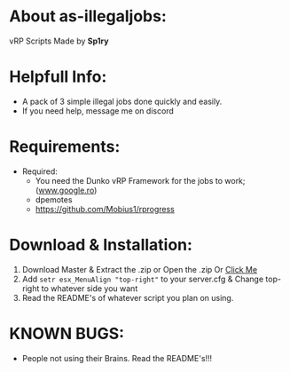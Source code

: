 # About as-illegaljobs:
vRP Scripts Made by **Sp1ry**

# Helpfull Info:
* A pack of 3 simple illegal jobs done quickly and easily.
* If you need help, message me on discord

# Requirements:
* Required:
  * You need the Dunko vRP Framework for the jobs to work;(www.google.ro)
  * dpemotes
  * https://github.com/Mobius1/rprogress

# Download & Installation:
1) Download Master & Extract the .zip or Open the .zip Or [Click Me]( https://github.com/HumanTree92/VENT_ESX_Scripts/archive/refs/heads/main.zip )
2) Add `setr esx_MenuAlign "top-right"` to your server.cfg & Change top-right to whatever side you want
3) Read the README's of whatever script you plan on using.

# KNOWN BUGS:
* People not using their Brains. Read the README's!!!

